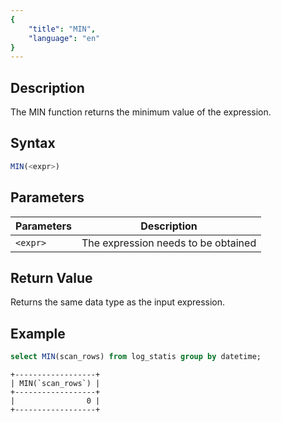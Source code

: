```yaml
---
{
    "title": "MIN",
    "language": "en"
}
---
```


## Description

The MIN function returns the minimum value of the expression.

## Syntax

```sql
MIN(<expr>)
```

## Parameters

| Parameters | Description |
| -- | -- |
| `<expr>` | The expression needs to be obtained |

## Return Value

Returns the same data type as the input expression.

## Example

```sql
select MIN(scan_rows) from log_statis group by datetime;
```

```text
+------------------+
| MIN(`scan_rows`) |
+------------------+
|                0 |
+------------------+
```

